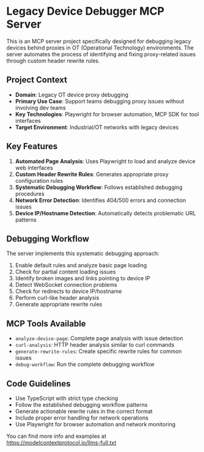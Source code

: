 <!-- Use this file to provide workspace-specific custom instructions to Copilot. For more details, visit https://code.visualstudio.com/docs/copilot/copilot-customization#_use-a-githubcopilotinstructionsmd-file -->

# Legacy Device Debugger MCP Server

This is an MCP server project specifically designed for debugging legacy devices behind proxies in OT (Operational Technology) environments. The server automates the process of identifying and fixing proxy-related issues through custom header rewrite rules.

## Project Context

- **Domain**: Legacy OT device proxy debugging
- **Primary Use Case**: Support teams debugging proxy issues without involving dev teams
- **Key Technologies**: Playwright for browser automation, MCP SDK for tool interfaces
- **Target Environment**: Industrial/OT networks with legacy devices

## Key Features

1. **Automated Page Analysis**: Uses Playwright to load and analyze device web interfaces
2. **Custom Header Rewrite Rules**: Generates appropriate proxy configuration rules
3. **Systematic Debugging Workflow**: Follows established debugging procedures
4. **Network Error Detection**: Identifies 404/500 errors and connection issues
5. **Device IP/Hostname Detection**: Automatically detects problematic URL patterns

## Debugging Workflow

The server implements this systematic debugging approach:
1. Enable default rules and analyze basic page loading
2. Check for partial content loading issues
3. Identify broken images and links pointing to device IP
4. Detect WebSocket connection problems
5. Check for redirects to device IP/hostname
6. Perform curl-like header analysis
7. Generate appropriate rewrite rules

## MCP Tools Available

- `analyze-device-page`: Complete page analysis with issue detection
- `curl-analysis`: HTTP header analysis similar to curl commands
- `generate-rewrite-rules`: Create specific rewrite rules for common issues
- `debug-workflow`: Run the complete debugging workflow

## Code Guidelines

- Use TypeScript with strict type checking
- Follow the established debugging workflow patterns
- Generate actionable rewrite rules in the correct format
- Include proper error handling for network operations
- Use Playwright for browser automation and network monitoring

You can find more info and examples at https://modelcontextprotocol.io/llms-full.txt
